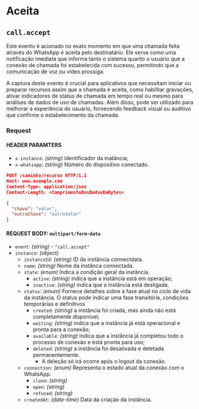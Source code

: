 # Aceita

## `call.accept`

Este evento é acionado no exato momento em que uma chamada feita através do WhatsApp é aceita pelo destinatário. Ele serve como uma notificação imediata que informa tanto o sistema quanto o usuário que a conexão de chamada foi estabelecida com sucesso, permitindo que a comunicação de voz ou vídeo prossiga.

A captura deste evento é crucial para aplicativos que necessitam iniciar ou preparar recursos assim que a chamada é aceita, como habilitar gravações, ativar indicadores de status de chamada em tempo real ou mesmo para análises de dados de uso de chamadas. Além disso, pode ser utilizado para melhorar a experiência do usuário, fornecendo feedback visual ou auditivo que confirme o estabelecimento da chamada.

### Request

#### HEADER PARAMTERS

- `x-instance`: _(string)_ Identificador da inatância;
- `x-whatsapp`: _(string)_ Número do dispositivo conectado.

```json
POST /caminho/recurso HTTP/1.1
Host: www.exemplo.com
Content-Type: application/json
Content-Length: <ComprimentoDosDadosEmBytes>

{
  "chave": "valor",
  "outraChave": "outroValor"
}

```

#### REQUEST BODY: `multipart/form-data`

- `event`: _(string)_ - `"call.accept"`
- `instance`: _(object)_
  - `instanceId`: _(string)_ ID da instância connectdata.
  - `name`: _(string)_ Nome da instânca connectada.
  - `state`: _(enum)_ Indica a condição geral da instância.
    - `active`: _(string)_ indica que a instância está em operação;
    - `inactive`: _(string)_ indica que a instância está desligada.
  - `status`: _(enum)_ Fornece detalhes sobre a fase atual no ciclo de vida da instância. O status pode indicar uma fase transitória, condições temporárias e definitivos
    - `created`: _(string)_ a instância foi criada, mas ainda não está completamente disponível;
    - `waiting`: _(string)_ indica que a instância já está operacional e pronta para a conexão;
    - `available`: _(string)_ indica que a instância já completou todo o processo de conexão e está pronta para uso;
    - `deleted`:  _(string)_ a instância foi desativada e deletada permanentemente.
      - A deleção só irá ocorre após o logout da conexão.
  - `connection`: _(enum)_ Representa o estado atual da conexão com o WhatsApp.
    - `close`: _(string)_
    - `open`: _(string)_
    - `refused`: _(string)_
  - `createdAt`: _(date-time)_ Data da criação da instância.
